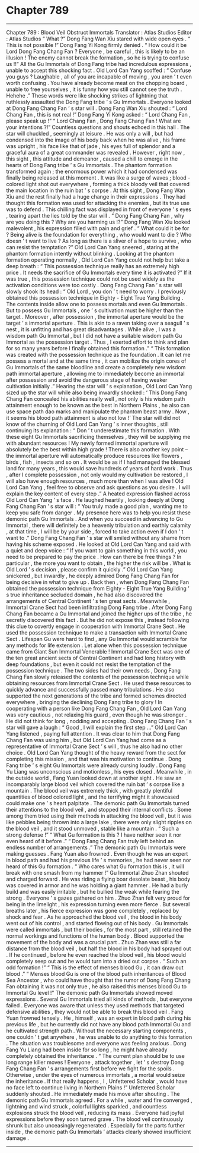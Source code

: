 
# Chapter 789


---

Chapter 789 : Blood Veil Obstruct Immortals
Translator :
Atlas Studios
Editor :
Atlas Studios
“ What ?” Dong Fang Wan Xiu stared with wide open eyes .
“ This is not possible !” Dong Fang Yi Kong firmly denied .
“ How could it be Lord Dong Fang Chang Fan ? Everyone , be careful , this is likely to be an illusion ! The enemy cannot break the formation , so he is trying to confuse us !!”
All the Gu Immortals of Dong Fang tribe had incredulous expressions , unable to accept this shocking fact .
Old Lord Can Yang scoffed : “ Confuse you guys ? Laughable , all of you are incapable of moving , you aren ’ t even worth confusing . You have already become meat on the chopping board , unable to free yourselves , it is funny how you still cannot see the truth . Hehehe .”
These words were like shocking strikes of lightning that ruthlessly assaulted the Dong Fang tribe ’ s Gu Immortals .
Everyone looked at Dong Fang Chang Fan ’ s star will .
Dong Fang Wan Xiu shouted : “ Lord Chang Fan , this is not real !”
Dong Fang Yi Kong asked : “ Lord Chang Fan , please speak up !”
“ Lord Chang Fan , Dong Fang Chang Fan ! What are your intentions ?!”
Countless questions and shouts echoed in this hall .
The star will chuckled , seemingly at leisure . He was only a will , but had condensed into the image of his body back when he was alive , his frame was upright , his face like that of jade , his eyes full of splendor and a graceful aura of a great commander was revealed .
However , right now , this sight , this attitude and demeanor , caused a chill to emerge in the hearts of Dong Fang tribe ’ s Gu Immortals .
The phantom formation transformed again ; the enormous power which it had condensed was finally being released at this moment .
It was like a surge of waves ; blood - colored light shot out everywhere , forming a thick bloody veil that covered the main location in the ruin bat ’ s corpse .
At this sight , Dong Fang Wan Xiu and the rest finally had a huge change in their expressions .
They had thought this formation was used for attacking the enemies , but its true use was to defend .
This chilling fact was displayed in front of everyone ’ s eyes , tearing apart the lies told by the star will .
“ Dong Fang Chang Fan , why are you doing this ? Why are you harming us !?” Dong Fang Wan Xiu looked malevolent , his expression filled with pain and grief .
“ What could it be for ? Being alive is the foundation for everything , who would want to die ? Who doesn ’ t want to live ? As long as there is a sliver of a hope to survive , who can resist the temptation ?” Old Lord Can Yang sneered , staring at the phantom formation intently without blinking .
Looking at the phantom formation operating normally , Old Lord Can Yang could not help but take a deep breath : “ This possession technique really has an extremely high price . It needs the sacrifice of Gu Immortals every time it is activated ?”
If it was true , this possession technique could not be used widely as the activation conditions were too costly .
Dong Fang Chang Fan ’ s star will slowly shook its head : “ Old Lord , you don ’ t need to worry . I previously obtained this possession technique in Eighty - Eight True Yang Building . The contents inside allow one to possess mortals and even Gu Immortals . But to possess Gu Immortals , one ’ s cultivation must be higher than the target . Moreover , after possession , the immortal aperture would be the target ’ s immortal aperture . This is akin to a raven taking over a seagull ’ s nest , it is unfitting and has great disadvantages . While alive , I was a wisdom path Gu Immortal , but I did not have a suitable wisdom path Gu Immortal as the possession target . Thus , I exerted effort to think and plan for so many years before I finally obtained this formation .”
“ This formation was created with the possession technique as the foundation . It can let me possess a mortal and at the same time , it can mobilize the origin cores of Gu Immortals of the same bloodline and create a completely new wisdom path immortal aperture , allowing me to immediately become an immortal after possession and avoid the dangerous stage of having weaker cultivation initially .”
Hearing the star will ’ s explanation , Old Lord Can Yang sized up the star will while also being inwardly shocked : ‘ This Dong Fang Chang Fan concealed his abilities really well , not only is his wisdom path attainment enough to be known as the best in Northern Plains , he also can use space path dao marks and manipulate the phantom beast army . Now , it seems his blood path attainment is also not low !’
The star will did not know of the churning of Old Lord Can Yang ’ s inner thoughts , still continuing its explanation : “ Don ’ t underestimate this formation . With these eight Gu Immortals sacrificing themselves , they will be supplying me with abundant resources ! My newly formed immortal aperture will absolutely be the best within high grade ! There is also another key point – the immortal aperture will automatically produce resources like flowers , birds , fish , insects and so on . It would be as if I had managed the blessed land for many years , this would save hundreds of years of hard work . Thus , after I complete possession , not only would my cultivation be restored , I will also have enough resources , much more than when I was alive ! Old Lord Can Yang , feel free to observe and ask questions as you desire . I will explain the key content of every step .”
A heated expression flashed across Old Lord Can Yang ’ s face .
He laughed heartily , looking deeply at Dong Fang Chang Fan ’ s star will : “ You truly made a good plan , wanting me to keep you safe from danger . My presence here was to help you resist these demonic path Gu Immortals . And when you succeed in advancing to Gu Immortal , there will definitely be a heavenly tribulation and earthly calamity , at that time , I will be by your side , forced to take action even if I don ’ t want to .”
Dong Fang Chang Fan ’ s star will smiled without any shame from having his scheme exposed . He looked at Old Lord Can Yang and said with a quiet and deep voice : “ If you want to gain something in this world , you need to be prepared to pay the price . How can there be free things ? In particular , the more you want to obtain , the higher the risk will be . What is Old Lord ’ s decision , please confirm it quickly .”
Old Lord Can Yang snickered , but inwardly , he deeply admired Dong Fang Chang Fan for being decisive in what to give up .
Back then , when Dong Fang Chang Fan obtained the possession technique from Eighty - Eight True Yang Building ’ s true inheritance secluded domain , he had also discovered the arrangements of Central Continent ’ s ten great sects .
Meanwhile , Immortal Crane Sect had been infiltrating Dong Fang tribe . After Dong Fang Chang Fan became a Gu Immortal and joined the higher ups of the tribe , he secretly discovered this fact .
But he did not expose this , instead following this clue to covertly engage in cooperation with Immortal Crane Sect .
He used the possession technique to make a transaction with Immortal Crane Sect .
Lifespan Gu were hard to find , any Gu Immortal would scramble for any methods for life extension . Let alone when this possession technique came from Giant Sun Immortal Venerable !
Immortal Crane Sect was one of the ten great ancient sects of Central Continent and had long history with deep foundations , but even it could not resist the temptation of the possession technique .
The two sides had their own needs , Dong Fang Chang Fan slowly released the contents of the possession technique while obtaining resources from Immortal Crane Sect .
He used these resources to quickly advance and successfully passed many tribulations . He also supported the next generations of the tribe and formed schemes directed everywhere , bringing the declining Dong Fang tribe to glory !
In cooperating with a person like Dong Fang Chang Fan , Old Lord Can Yang was very cautious , not relaxing his guard , even though he was stronger .
He did not think for long , nodding and accepting .
Dong Fang Chang Fan ’ s star will gave a laugh : “ Good , I will explain the first step …”
Old Lord Can Yang listened , paying full attention .
It was clear to him that Dong Fang Chang Fan was using him , but Old Lord Can Yang had come as a representative of Immortal Crane Sect ’ s will , thus he also had no other choice .
Old Lord Can Yang thought of the heavy reward from the sect for completing this mission , and that was his motivation to continue .
Dong Fang tribe ’ s eight Gu Immortals were already cursing loudly .
Dong Fang Yu Liang was unconscious and motionless , his eyes closed .
Meanwhile , in the outside world , Fang Yuan looked down at another sight .
He saw an incomparably large blood veil which covered the ruin bat ’ s corpse like a mountain . The blood veil was extremely thick , with greatly plentiful quantities of blood colored light , and the terrifying might it showcased could make one ’ s heart palpitate .
The demonic path Gu Immortals turned their attentions to the blood veil , and stopped their internal conflicts .
Some among them tried using their methods in attacking the blood veil , but it was like pebbles being thrown into a large lake , there were only slight ripples on the blood veil , and it stood unmoved , stable like a mountain .
“ Such a strong defense !”
“ What Gu formation is this ? I have neither seen it nor even heard of it before .”
“ Dong Fang Chang Fan truly left behind an endless number of arrangements .”
The demonic path Gu Immortals were making guesses .
Fang Yuan also frowned . Even though he was an expert in blood path and had his previous life ’ s memories , he had never seen nor heard of this Gu formation .
“ Who cares what Gu formation this is , it will break with one smash from my hammer !” Gu Immortal Zhuo Zhan shouted and charged forward .
He was riding a flying boar desolate beast , his body was covered in armor and he was holding a giant hammer . He had a burly build and was easily irritable , but he bullied the weak while fearing the strong .
Everyone ’ s gazes gathered on him .
Zhuo Zhan felt very proud for being in the limelight , his expression turning even more fierce .
But several breaths later , his fierce expression was gone completely , replaced by shock and fear .
As he approached the blood veil , the blood in his body went out of his control , and started flowing out of his body .
Gu Immortals were called immortals , but their bodies , for the most part , still retained the normal workings and functions of the human body . Blood supported the movement of the body and was a crucial part .
Zhuo Zhan was still a far distance from the blood veil , but half the blood in his body had sprayed out .
If he continued , before he even reached the blood veil , his blood would completely seep out and he would turn into a dried out corpse .
“ Such an odd formation !”
“ This is the effect of menses blood Gu , it can draw out blood .”
“ Menses blood Gu is one of the blood path inheritances of Blood Sea Ancestor , who could have thought that the rumor of Dong Fang Chang Fan obtaining it was not only true , he also raised this menses blood Gu to Immortal Gu level !”
The demonic path Gu Immortals showed moved expressions .
Several Gu Immortals tried all kinds of methods , but everyone failed .
Everyone was aware that unless they used methods that targeted defensive abilities , they would not be able to break this blood veil .
Fang Yuan frowned tensely . He , himself , was an expert in blood path during his previous life , but he currently did not have any blood path Immortal Gu and he cultivated strength path . Without the necessary starting components , one couldn ’ t get anywhere , he was unable to do anything to this formation .
The situation was troublesome and everyone was feeling anxious . Dong Fang Yu Liang had been inside for so long , he might have already completely obtained the inheritance .
“ The current plan should be to use long range killer moves ! Everyone , attack together , let ’ s destroy Dong Fang Chang Fan ’ s arrangements first before we fight for the spoils . Otherwise , under the eyes of numerous immortals , a mortal would seize the inheritance . If that really happens , I , Unfettered Scholar , would have no face left to continue living in Northern Plains !” Unfettered Scholar suddenly shouted .
He immediately made his move after shouting .
The demonic path Gu Immortals agreed .
For a while , water and fire converged , lightning and wind struck , colorful lights sparkled , and countless explosions struck the blood veil , reducing its mass .
Everyone had joyful expressions before they soon turned grave .
The blood veil continuously shrunk but also unceasingly regenerated . Especially for the parts further inside , the demonic path Gu Immortals ’ attacks clearly showed insufficient damage .

---


